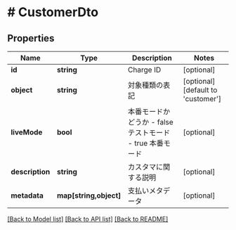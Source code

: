 # # CustomerDto

## Properties

Name | Type | Description | Notes
------------ | ------------- | ------------- | -------------
**id** | **string** | Charge ID | [optional] 
**object** | **string** | 対象種類の表記 | [optional] [default to 'customer']
**liveMode** | **bool** | 本番モードかどうか - false テストモード - true 本番モード | [optional] 
**description** | **string** | カスタマに関する説明 | [optional] 
**metadata** | **map[string,object]** | 支払いメタデータ | [optional] 

[[Back to Model list]](../../README.md#documentation-for-models) [[Back to API list]](../../README.md#documentation-for-api-endpoints) [[Back to README]](../../README.md)


